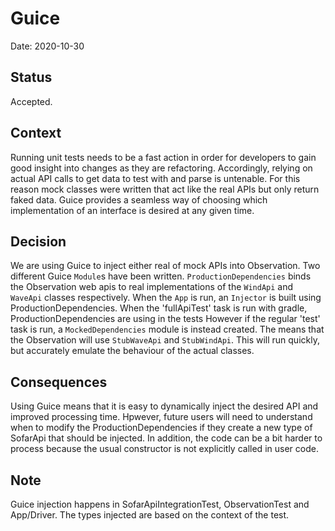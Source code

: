 # Guice

Date: 2020-10-30

## Status

Accepted.

## Context
Running unit tests needs to be a fast action in order for developers to gain good insight into
changes as they are refactoring. Accordingly, relying on actual API calls to get data to test with and
parse is untenable. For this reason mock classes were written that act like the real APIs but only
return faked data. Guice provides a seamless way of choosing which implementation of an interface
is desired at any given time. 

## Decision
We are using Guice to inject either real of mock APIs into Observation.
Two different Guice `Module`s have been written. `ProductionDependencies` binds the Observation
web apis to real implementations of the `WindApi` and `WaveApi` classes respectively.
When the `App` is run, an `Injector` is built using ProductionDependencies. 
When the 'fullApiTest' task is run with gradle, ProductionDependencies are using in the tests
However if the regular 'test' task is run, a `MockedDependencies` module is instead created.
The means that the Observation will use `StubWaveApi` and `StubWindApi`. This will run quickly,
but accurately emulate the behaviour of the actual classes.


## Consequences
Using Guice means that it is easy to dynamically inject the desired API and improved processing time.
Hpwever, future users will need to understand when to modify the ProductionDependencies
if they create a new type of SofarApi that should be injected. In addition, the code can be a bit harder
to process because the usual constructor is not explicitly called in user code.

## Note
Guice injection happens in SofarApiIntegrationTest, ObservationTest and App/Driver.
The types injected are based on the context of the test.
